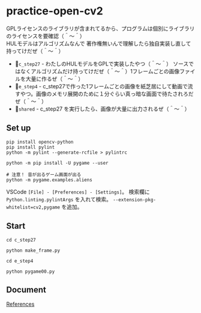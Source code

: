 # practice-open-cv2

GPLライセンスのライブラリが含まれてるから、プログラムは個別にライブラリのライセンスを要確認（＾～＾）  
HULモデルはアルゴリズムなんで 著作権無いんで理解したら独自実装し直して持ってけだぜ（＾～＾）  

* 📁`c_step27` - わたしのHULモデルをGPLで実装したやつ（＾～＾） ソースではなくアルゴリズムだけ持ってけだぜ（＾～＾）1フレームごとの画像ファイルを大量に作るぜ（＾～＾）
* 📁`e_step4` - c_step27で作った1フレームごとの画像を紙芝居にして動画で流すやつ。画像のメモリ展開のために１分ぐらい真っ暗な画面で待たされろだぜ（＾～＾）
* 📁`shared` - c_step27 を実行したら、画像が大量に出力されるぜ（＾～＾）

## Set up

```shell
pip install opencv-python
pip install pylint
python -m pylint --generate-rcfile > pylintrc

python -m pip install -U pygame --user

# 注意！ 音が出るゲーム画面が出る
python -m pygame.examples.aliens
```

VSCode `[File] - [Preferences] - [Settings]`。 検索欄に `Python.linting.pylintArgs` を入れて検索。 `--extension-pkg-whitelist=cv2,pygame` を追加。  

## Start

```shell
cd c_step27

python make_frame.py

cd e_step4

python pygame00.py
```

## Document

[References](./@doc/references.md)  
